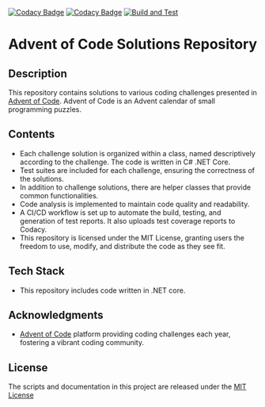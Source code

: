 [![Codacy Badge](https://app.codacy.com/project/badge/Grade/95ac6c88fad04c6fb2c4b4fdec33cf7b)](https://app.codacy.com/gh/mszczer/AoC/dashboard?utm_source=gh&utm_medium=referral&utm_content=&utm_campaign=Badge_grade)
[![Codacy Badge](https://app.codacy.com/project/badge/Coverage/95ac6c88fad04c6fb2c4b4fdec33cf7b)](https://app.codacy.com/gh/mszczer/AoC/dashboard?utm_source=gh&utm_medium=referral&utm_content=&utm_campaign=Badge_coverage)
[![Build and Test](https://github.com/mszczer/AoC/actions/workflows/dotnet.yml/badge.svg)](https://github.com/mszczer/AoC/actions/workflows/dotnet.yml)

# Advent of Code Solutions Repository

## Description
This repository contains solutions to various coding challenges presented in [Advent of Code](https://adventofcode.com/). Advent of Code is an Advent calendar of small programming puzzles.

## Contents
- Each challenge solution is organized within a class, named descriptively according to the challenge. The code is written in C# .NET Core.
- Test suites are included for each challenge, ensuring the correctness of the solutions.
- In addition to challenge solutions, there are helper classes that provide common functionalities.
- Code analysis is implemented to maintain code quality and readability.
- A CI/CD workflow is set up to automate the build, testing, and generation of test reports. It also uploads test coverage reports to Codacy.
- This repository is licensed under the MIT License, granting users the freedom to use, modify, and distribute the code as they see fit.

## Tech Stack
- This repository includes code written in .NET core.

## Acknowledgments
- [Advent of Code](https://adventofcode.com/) platform providing coding challenges each year, fostering a vibrant coding community.

## License

The scripts and documentation in this project are released under the [MIT License](https://github.com/mszczer/AoC/blob/main/LICENSE)

